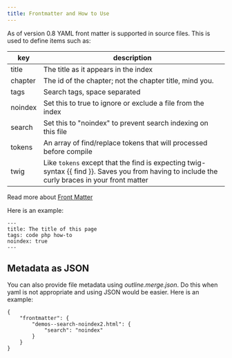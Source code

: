 ```yaml
---
title: Frontmatter and How to Use
---
```

As of version 0.8 YAML front matter is supported in source files.  This is used to define items such as:

| key | description |
|----------|----------|
| title | The title as it appears in the index |
| chapter | The id of the chapter; not the chapter title, mind you. |
| tags | Search tags, space separated |
| noindex | Set this to true to ignore or exclude a file from the index |
| search | Set this to "noindex" to prevent search indexing on this file |
| tokens | An array of find/replace tokens that will processed before compile |
| twig | Like `tokens` except that the find is expecting twig-syntax {{ find }}.  Saves you from having to include the curly braces in your front matter |

Read more about [Front Matter](http://assemble.io/docs/YAML-front-matter.html)


Here is an example:

    ---
    title: The title of this page
    tags: code php how-to
    noindex: true
    ---

## Metadata as JSON

You can also provide file metadata using _outline.merge.json_.  Do this when yaml is not appropriate and using JSON would be easier.  Here is an example:

    {
        "frontmatter": {
            "demos--search-noindex2.html": {
                "search": "noindex"
            }
        }
    }

